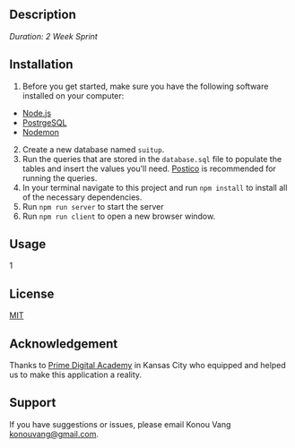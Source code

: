 
## Description
_Duration: 2 Week Sprint_




## Installation
1. Before you get started, make sure you have the following software installed on your computer:
- [Node.js](https://nodejs.org/en/)
- [PostrgeSQL](https://www.postgresql.org/)
- [Nodemon](https://nodemon.io/)
2. Create a new database named `suitup`.
3. Run the queries that are stored in the `database.sql` file to populate the tables and insert the values you'll need. [Postico](https://eggerapps.at/postico/) is recommended for running the queries.
4. In your terminal navigate to this project and run `npm install` to install all of the necessary dependencies.
5. Run `npm run server` to start the server 
6. Run `npm run client` to open a new browser window.

## Usage
1


## License
[MIT](https://choosealicense.com/licenses/mit/)

## Acknowledgement
Thanks to [Prime Digital Academy](www.primeacademy.io) in Kansas City who equipped and helped us to make this application a reality.


## Support
If you have suggestions or issues, please email Konou Vang [konouvang@gmail.com](konouvang@gmail.com).
